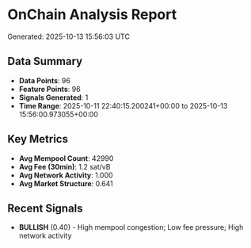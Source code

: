 # OnChain Analysis Report
Generated: 2025-10-13 15:56:03 UTC

## Data Summary
- **Data Points**: 96
- **Feature Points**: 96
- **Signals Generated**: 1
- **Time Range**: 2025-10-11 22:40:15.200241+00:00 to 2025-10-13 15:56:00.973055+00:00

## Key Metrics
- **Avg Mempool Count**: 42990
- **Avg Fee (30min)**: 1.2 sat/vB
- **Avg Network Activity**: 1.000
- **Avg Market Structure**: 0.641

## Recent Signals
- **BULLISH** (0.40) - High mempool congestion; Low fee pressure; High network activity
